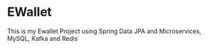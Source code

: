 # EWallet

This is my Ewallet Project using 
Spring Data JPA and Microservices, MySQL, Kafka and Redis 
